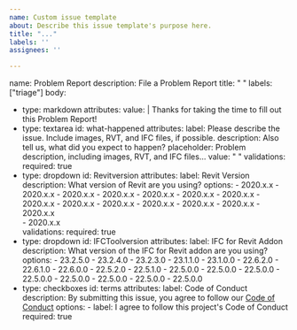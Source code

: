 ```yaml
---
name: Custom issue template
about: Describe this issue template's purpose here.
title: "..."
labels: ''
assignees: ''

---
```


name: Problem Report
description: File a Problem Report
title: " "
labels: ["triage"]
body:
  - type: markdown
    attributes:
      value: |
        Thanks for taking the time to fill out this Problem Report!
  - type: textarea
    id: what-happened
    attributes:
      label: Please describe the issue. Include images, RVT, and IFC files, if possible.
      description: Also tell us, what did you expect to happen?
      placeholder: Problem description, including images, RVT, and IFC files...
      value: " "
    validations:
      required: true
  - type: dropdown
    id: Revitversion
    attributes:
      label: Revit Version
      description: What version of Revit are you using?
      options:
        - 2020.x.x
        - 2020.x.x
        - 2020.x.x
        - 2020.x.x
        - 2020.x.x
        - 2020.x.x
        - 2020.x.x
        - 2020.x.x
        - 2020.x.x
        - 2020.x.x
        - 2020.x.x
        - 2020.x.x
        - 2020.x.x
        - 2020.x.x  
        - 2020.x.x        
    validations:
      required: true
  - type: dropdown
    id: IFCToolversion
    attributes:
      label: IFC for Revit Addon
      description: What version of the IFC for Revit addon are you using?
      options:
        - 23.2.5.0
        - 23.2.4.0
        - 23.2.3.0
        - 23.1.1.0
        - 23.1.0.0
        - 22.6.2.0
        - 22.6.1.0
        - 22.6.0.0
        - 22.5.2.0
        - 22.5.1.0
        - 22.5.0.0
        - 22.5.0.0
        - 22.5.0.0
        - 22.5.0.0
        - 22.5.0.0
        - 22.5.0.0
        - 22.5.0.0
        - 22.5.0.0     
  - type: checkboxes
    id: terms
    attributes:
      label: Code of Conduct
      description: By submitting this issue, you agree to follow our [Code of Conduct](https://example.com)
      options:
        - label: I agree to follow this project's Code of Conduct
          required: true
